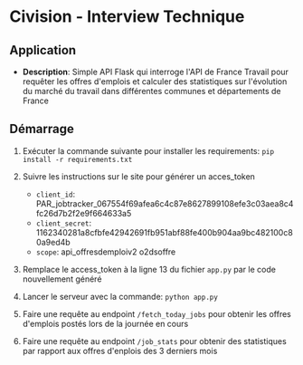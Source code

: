 # Civision - Interview Technique
## Application
- **Description**: Simple API Flask qui interroge l'API de France Travail pour requêter les offres d'emplois et 
calculer des statistiques sur l'évolution du marché du travail dans différentes communes et départements de France

## Démarrage
1. Exécuter la commande suivante pour installer les requirements:
`pip install -r requirements.txt`

2. Suivre les instructions sur le site pour générer un acces_token
    - `client_id`: PAR_jobtracker_067554f69afea6c4c87e8627899108efe3c03aea8c4fc26d7b2f2e9f664633a5
    - `client_secret`: 1162340281a8cfbfe42942691fb951abf88fe400b904aa9bc482100c80a9ed4b
    - `scope`: api_offresdemploiv2 o2dsoffre

3. Remplace le access_token à la ligne 13 du fichier `app.py` par le code nouvellement généré

4. Lancer le serveur avec la commande: `python app.py`

5. Faire une requête au endpoint `/fetch_today_jobs` pour obtenir les offres d'emplois postés lors de la journée en cours

6. Faire une requête au endpoint `/job_stats` pour obtenir des statistiques par rapport aux offres d'enplois des 3 derniers mois
